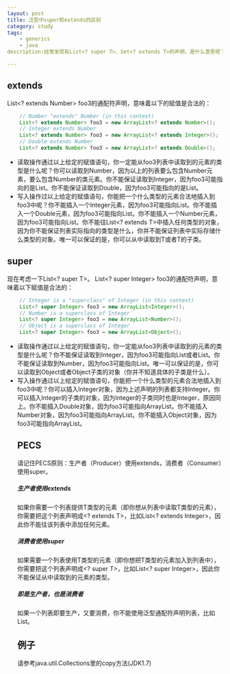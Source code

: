 ```yaml
---
layout: post
title: 泛型中super和extends的区别
category: study
tags:
    - generics
    - java
description:经常发现有List<? super T>、Set<? extends T>的声明，是什么意思呢？<? super T>表示包括T在内的任何T的父类，<? extends T>表示包括T在内的任何T的子类，下面我们详细分析一下两种通配符具体的区别。

---
```


## extends

List<? extends Number> foo3的通配符声明，意味着以下的赋值是合法的：

```java
	// Number "extends" Number (in this context)
	List<? extends Number> foo3 = new ArrayList<? extends Number>(); 
	// Integer extends Number
	List<? extends Number> foo3 = new ArrayList<? extends Integer>();
	// Double extends Number
	List<? extends Number> foo3 = new ArrayList<? extends Double>();
```

* 读取操作通过以上给定的赋值语句，你一定能从foo3列表中读取到的元素的类型是什么呢？你可以读取到Number，因为以上的列表要么包含Number元素，要么包含Number的类元素。你不能保证读取到Integer，因为foo3可能指向的是List<Double>。你不能保证读取到Double，因为foo3可能指向的是List<Integer>。
* 写入操作过以上给定的赋值语句，你能把一个什么类型的元素合法地插入到foo3中呢？你不能插入一个Integer元素，因为foo3可能指向List<Double>。你不能插入一个Double元素，因为foo3可能指向List<Integer>。你不能插入一个Number元素，因为foo3可能指向List<Integer>。你不能往List<? extends T>中插入任何类型的对象，因为你不能保证列表实际指向的类型是什么，你并不能保证列表中实际存储什么类型的对象。唯一可以保证的是，你可以从中读取到T或者T的子类。

## super
	
现在考虑一下List<? super T>。
List<? super Integer> foo3的通配符声明，意味着以下赋值是合法的：

```java
	// Integer is a "superclass" of Integer (in this context)
	List<? super Integer> foo3 = new ArrayList<Integer>();
	// Number is a superclass of Integer
	List<? super Integer> foo3 = new ArrayList<Number>();
	// Object is a superclass of Integer
	List<? super Integer> foo3 = new ArrayList<Object>();
```

* 读取操作通过以上给定的赋值语句，你一定能从foo3列表中读取到的元素的类型是什么呢？你不能保证读取到Integer，因为foo3可能指向List<Number>或者List<Object>。你不能保证读取到Number，因为foo3可能指向List<Object>。唯一可以保证的是，你可以读取到Object或者Object子类的对象（你并不知道具体的子类是什么）。
* 写入操作通过以上给定的赋值语句，你能把一个什么类型的元素合法地插入到foo3中呢？你可以插入Integer对象，因为上述声明的列表都支持Integer。你可以插入Integer的子类的对象，因为Integer的子类同时也是Integer，原因同上。你不能插入Double对象，因为foo3可能指向ArrayList<Integer>。你不能插入Number对象，因为foo3可能指向ArrayList<Integer>。你不能插入Object对象，因为foo3可能指向ArrayList<Integer>。

## PECS

请记住PECS原则：生产者（Producer）使用extends，消费者（Consumer）使用super。

##### 生产者使用extends

如果你需要一个列表提供T类型的元素（即你想从列表中读取T类型的元素），你需要把这个列表声明成<? extends T>，比如List<? extends Integer>，因此你不能往该列表中添加任何元素。

##### 消费者使用super

如果需要一个列表使用T类型的元素（即你想把T类型的元素加入到列表中），你需要把这个列表声明成<? super T>，比如List<? super Integer>，因此你不能保证从中读取到的元素的类型。

##### 即是生产者，也是消费者

如果一个列表即要生产，又要消费，你不能使用泛型通配符声明列表，比如List<Integer>。

## 例子

请参考java.util.Collections里的copy方法(JDK1.7)